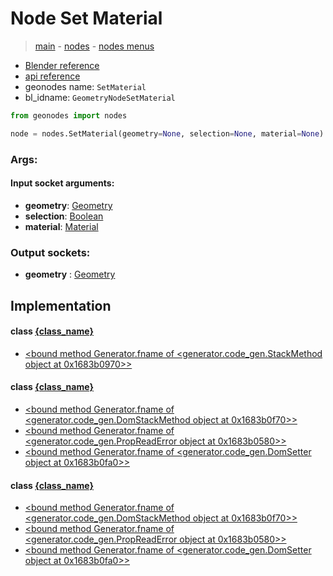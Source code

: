 # Node Set Material

> [main](../structure.md) - [nodes](nodes.md) - [nodes menus](nodes_menus.md)

- [Blender reference](https://docs.blender.org/manual/en/latest/modeling/geometry_nodes/material/set_material.html)
- [api reference](https://docs.blender.org/api/current/bpy.types.GeometryNodeSetMaterial.html)
- geonodes name: `SetMaterial`
- bl_idname: `GeometryNodeSetMaterial`

```python
from geonodes import nodes

node = nodes.SetMaterial(geometry=None, selection=None, material=None)
```

### Args:

#### Input socket arguments:

- **geometry**: [Geometry](Geometry.md)
- **selection**: [Boolean](Boolean.md)
- **material**: [Material](Material.md)

### Output sockets:

- **geometry** : [Geometry](Geometry.md)

## Implementation

#### class [{class_name}]({class_name}.md)

 - [<bound method Generator.fname of <generator.code_gen.StackMethod object at 0x1683b0970>>](Geometry.md#set_material)
#### class [{class_name}]({class_name}.md)

 - [<bound method Generator.fname of <generator.code_gen.DomStackMethod object at 0x1683b0f70>>](Face.md#set_material)
 - [<bound method Generator.fname of <generator.code_gen.PropReadError object at 0x1683b0580>>](Face.md#material-property)
 - [<bound method Generator.fname of <generator.code_gen.DomSetter object at 0x1683b0fa0>>](Face.md#material)
#### class [{class_name}]({class_name}.md)

 - [<bound method Generator.fname of <generator.code_gen.DomStackMethod object at 0x1683b0f70>>](Spline.md#set_material)
 - [<bound method Generator.fname of <generator.code_gen.PropReadError object at 0x1683b0580>>](Spline.md#material-property)
 - [<bound method Generator.fname of <generator.code_gen.DomSetter object at 0x1683b0fa0>>](Spline.md#material)
